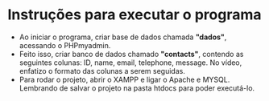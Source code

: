 <h1>Instruções para executar o programa</h1>

<ul>
    <li>Ao iniciar o programa, criar base de dados chamada <b>"dados"</b>, acessando o PHPmyadmin.</li>
    <li>Feito isso, criar banco de dados chamado <b>"contacts"</b>, contendo as seguintes colunas: ID, name, email, telephone, message. No vídeo, enfatizo o formato das colunas a serem seguidas.</li>
    <li>Para rodar o projeto, abrir o XAMPP e ligar o Apache e MYSQL. Lembrando de salvar o projeto na pasta htdocs para poder executá-lo.</li>
</ul>